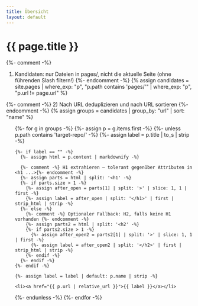 ```yaml
---
title: Übersicht
layout: default
---
```


<h1>{{ page.title }}</h1>

{%- comment -%}
1) Kandidaten: nur Dateien in pages/, nicht die aktuelle Seite
   (ohne führenden Slash filtern!)
{%- endcomment -%}
{% assign candidates = site.pages
  | where_exp: "p", "p.path contains 'pages/'"
  | where_exp: "p", "p.url != page.url" %}

{%- comment -%}
2) Nach URL deduplizieren und nach URL sortieren
{%- endcomment -%}
{% assign groups = candidates | group_by: "url" | sort: "name" %}

<ul>
{%- for g in groups -%}
  {%- assign p = g.items.first -%}
  {%- unless p.path contains 'target-repo/' -%}
    {%- assign label = p.title | to_s | strip -%}

    {%- if label == "" -%}
      {%- assign html = p.content | markdownify -%}

      {%- comment -%} H1 extrahieren – tolerant gegenüber Attributen in <h1 ...>{%- endcomment -%}
      {%- assign parts = html | split: '<h1' -%}
      {%- if parts.size > 1 -%}
        {%- assign after_open = parts[1] | split: '>' | slice: 1, 1 | first -%}
        {%- assign label = after_open | split: '</h1>' | first | strip_html | strip -%}
      {%- else -%}
        {%- comment -%} Optionaler Fallback: H2, falls keine H1 vorhanden {%- endcomment -%}
        {%- assign parts2 = html | split: '<h2' -%}
        {%- if parts2.size > 1 -%}
          {%- assign after_open2 = parts2[1] | split: '>' | slice: 1, 1 | first -%}
          {%- assign label = after_open2 | split: '</h2>' | first | strip_html | strip -%}
        {%- endif -%}
      {%- endif -%}
    {%- endif -%}

    {%- assign label = label | default: p.name | strip -%}

    <li><a href="{{ p.url | relative_url }}">{{ label }}</a></li>
  {%- endunless -%}
{%- endfor -%}
</ul>
